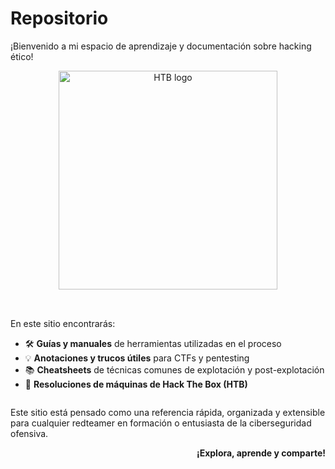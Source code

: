 
# <a><strong>Repositorio</strong></a>

<p>¡Bienvenido a mi espacio de aprendizaje y documentación sobre hacking ético!</p>

<div style="display: flex; align-items: center; justify-content: space-between; flex-wrap: wrap; gap: 2rem;">

<div style="flex: 3; text-align: center;">
  <img src="../../images/background2.png" width="350" alt="HTB logo">
</div>

<div style="flex: 6; min-width: 280px;">
    <p>En este sitio encontrarás:</p>
    <ul>
      <li>🛠️ <strong>Guías y manuales</strong> de herramientas utilizadas en el proceso</li>
      <li>💡 <strong>Anotaciones y trucos útiles</strong> para CTFs y pentesting</li>
      <li>📚 <strong>Cheatsheets</strong> de técnicas comunes de explotación y post-explotación</li>
      <li>🧠 <strong>Resoluciones de máquinas de Hack The Box (HTB)</strong></li>
    </ul>


</div>
</div>

<p>Este sitio está pensado como una referencia rápida, organizada y extensible para cualquier redteamer en formación o entusiasta de la ciberseguridad ofensiva.</p>

<p><strong></strong></p>
<div style="text-align: right;">
    <strong>¡Explora, aprende y comparte!</strong>
</div>